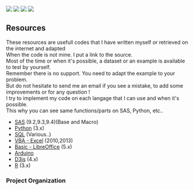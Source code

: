 ![](https://img.shields.io/badge/SAS-9.X-B34936.svg)
![](https://img.shields.io/badge/VBA-Excel-945DB7.svg)
![](https://img.shields.io/badge/Python-3.X-3572A5.svg)
![](https://img.shields.io/badge/R-3.X-198CE7.svg)

## Resources

These resources are usefull codes that I have written myself or retrieved on the internet and adapted  
When the code is not mine. I put a link to the source.  
Most of the time or when it's possible, a dataset or an example is available to test by yourself.  
Remember there is no support. You need to adapt the example to your problem.  
But do not hesitate to send me an email if you see a mistake, to add some improvements or for any question !  
I try to implement my code on each langage that I can use and when it's possible.   
This why you can see same functions/parts on SAS, Python, etc..  


 - [SAS](https://github.com/NicoDupont/Resources/tree/master/SAS)  (9.2,9.3,9.4)(Base and Macro)
 - [Python](https://github.com/NicoDupont/Resources/tree/master/Python) (3.x)
 - [SQL](https://github.com/NicoDupont/Resources/tree/master/SQL) (Various..)
 - [VBA - Excel](https://github.com/NicoDupont/Resources/tree/master/VBA-Excel) (2010,2013)
 - [Basic - LibreOffice](https://github.com/NicoDupont/Resources/tree/master/LibreOffice) (5.x)  
 - [Arduino](https://github.com/NicoDupont/Resources/tree/master/Arduino)    
 - [D3js](https://github.com/NicoDupont/Resources/tree/master/D3js) (4.x)
 - [R](https://github.com/NicoDupont/Resources/tree/master/R) (3.x)
 
 
 ### Project Organization

